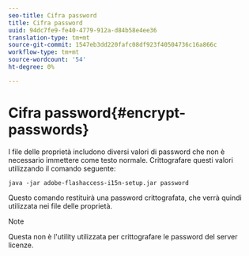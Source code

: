 ```yaml
---
seo-title: Cifra password
title: Cifra password
uuid: 94dc7fe9-fe40-4779-912a-d84b58e4ee36
translation-type: tm+mt
source-git-commit: 1547eb3dd220fafc08df923f40504736c16a866c
workflow-type: tm+mt
source-wordcount: '54'
ht-degree: 0%

---
```



# Cifra password{#encrypt-passwords}

I file delle proprietà includono diversi valori di password che non è necessario immettere come testo normale. Crittografare questi valori utilizzando il comando seguente:

`java -jar adobe-flashaccess-i15n-setup.jar password`

Questo comando restituirà una password crittografata, che verrà quindi utilizzata nei file delle proprietà.

>[!NOTE]
>Questa non è l&#39;utility utilizzata per crittografare le password del server licenze.

